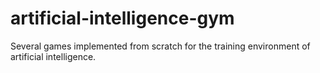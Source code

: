 # artificial-intelligence-gym
Several games implemented from scratch for the training environment of artificial intelligence.
